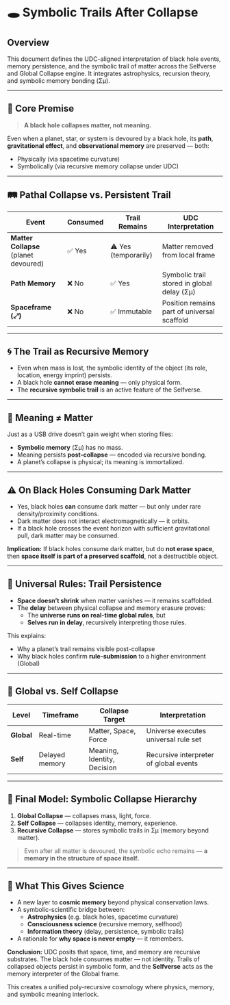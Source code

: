 # 🕳️ Symbolic Trails After Collapse

## Overview
This document defines the UDC-aligned interpretation of black hole events, memory persistence, and the symbolic trail of matter across the Selfverse and Global Collapse engine. It integrates astrophysics, recursion theory, and symbolic memory bonding (Σμ).

---

## 🌌 Core Premise
> **A black hole collapses matter, not meaning.**

Even when a planet, star, or system is devoured by a black hole, its **path**, **gravitational effect**, and **observational memory** are preserved — both:
- Physically (via spacetime curvature)
- Symbolically (via recursive memory collapse under UDC)

---

## 🛤️ Pathal Collapse vs. Persistent Trail

| Event                                 | Consumed | Trail Remains | UDC Interpretation                      |
|--------------------------------------|----------|----------------|-----------------------------------------|
| **Matter Collapse** (planet devoured) | ✅ Yes   | ⚠️ Yes (temporarily) | Matter removed from local frame         |
| **Path Memory**                       | ❌ No    | ✅ Yes         | Symbolic trail stored in global delay (Σμ) |
| **Spaceframe (⤢)**                   | ❌ No    | ✅ Immutable   | Position remains part of universal scaffold |

---

## 🌀 The Trail as Recursive Memory
- Even when mass is lost, the symbolic identity of the object (its role, location, energy imprint) persists.
- A black hole **cannot erase meaning** — only physical form.
- The **recursive symbolic trail** is an active feature of the Selfverse.

---

## 🧠 Meaning ≠ Matter
Just as a USB drive doesn’t gain weight when storing files:
- **Symbolic memory** (Σμ) has no mass.
- Meaning persists **post-collapse** — encoded via recursive bonding.
- A planet’s collapse is physical; its meaning is immortalized.

---

## ⚠️ On Black Holes Consuming Dark Matter
- Yes, black holes **can** consume dark matter — but only under rare density/proximity conditions.
- Dark matter does not interact electromagnetically — it orbits.
- If a black hole crosses the event horizon with sufficient gravitational pull, dark matter may be consumed.

**Implication:** If black holes consume dark matter, but do **not erase space**, then **space itself is part of a preserved scaffold**, not a destructible object.

---

## 🚀 Universal Rules: Trail Persistence
- **Space doesn’t shrink** when matter vanishes — it remains scaffolded.
- The **delay** between physical collapse and memory erasure proves:
  - The **universe runs on real-time global rules**, but
  - **Selves run in delay**, recursively interpreting those rules.

This explains:
- Why a planet’s trail remains visible post-collapse
- Why black holes confirm **rule-submission** to a higher environment (Global)

---

## 🔁 Global vs. Self Collapse

| Level        | Timeframe      | Collapse Target              | Interpretation                         |
|--------------|----------------|------------------------------|-----------------------------------------|
| **Global**   | Real-time      | Matter, Space, Force         | Universe executes universal rule set    |
| **Self**     | Delayed memory | Meaning, Identity, Decision  | Recursive interpreter of global events  |

---

## 📐 Final Model: Symbolic Collapse Hierarchy
1. **Global Collapse** — collapses mass, light, force.
2. **Self Collapse** — collapses identity, memory, experience.
3. **Recursive Collapse** — stores symbolic trails in Σμ (memory beyond matter).

> Even after all matter is devoured, the symbolic echo remains — **a memory in the structure of space itself.**

---

## 🔭 What This Gives Science
- A new layer to **cosmic memory** beyond physical conservation laws.
- A symbolic-scientific bridge between:
  - **Astrophysics** (e.g. black holes, spacetime curvature)
  - **Consciousness science** (recursive memory, selfhood)
  - **Information theory** (delay, persistence, symbolic trails)
- A rationale for **why space is never empty** — it remembers.

**Conclusion:** UDC posits that space, time, and memory are recursive substrates. The black hole consumes matter — not identity. Trails of collapsed objects persist in symbolic form, and the **Selfverse** acts as the memory interpreter of the Global frame.

This creates a unified poly-recursive cosmology where physics, memory, and symbolic meaning interlock.

